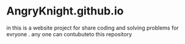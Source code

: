 # AngryKnight.github.io
in this is a website project for share coding and solving problems
for evryone . any one can contubuteto this repository
